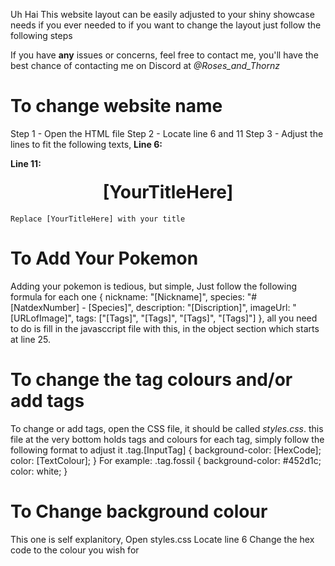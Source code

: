 Uh Hai
This website layout can be easily adjusted to your shiny showcase needs if you ever needed to
if you want to change the layout just follow the following steps

If you have **any** issues or concerns, feel free to contact me, you'll have the best chance of contacting me on Discord at _@Roses_and_Thornz_
# To change website name
Step 1 - Open the HTML file
Step 2 - Locate line 6 and 11
Step 3 - Adjust the lines to fit the following texts, 
**Line 6:** 
 <title>[InsertTitleHere]</title>   
 
**Line 11:**
    <h1 style="text-align: center; margin-top: 20px;">[YourTitleHere]</h1>

    Replace [YourTitleHere] with your title


# To Add Your Pokemon
Adding your pokemon is tedious, but simple, 
Just follow the following formula for each one
    {
        nickname: "[Nickname]",
        species: "#[NatdexNumber] - [Species]",
        description: "[Discription]",
        imageUrl: "[URLofImage]",
        tags: ["[Tags]", "[Tags]", "[Tags]", "[Tags]"]
    },
all you need to do is fill in the javasccript file with this, in the object section which starts at line 25.

# To change the tag colours and/or add tags
To change or add tags, open the CSS file, it should be called _styles.css_. this file at the very bottom holds tags and colours for each tag, 
simply follow the following format to adjust it
.tag.[InputTag] { background-color: [HexCode]; color: [TextColour]; }
For example:
.tag.fossil { background-color: #452d1c; color: white; }

# To Change background colour
This one is self explanitory, 
Open styles.css
Locate line 6
Change the hex code to the colour you wish for
